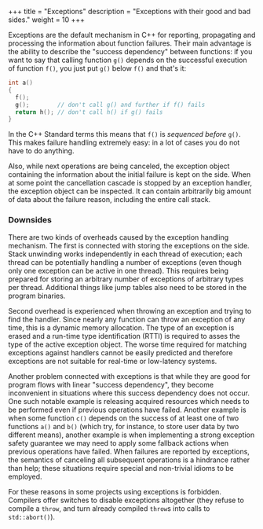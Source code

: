 +++
title = "Exceptions"
description = "Exceptions with their good and bad sides."
weight = 10
+++


Exceptions are the default mechanism in C++ for reporting, propagating and
processing the information about function failures. Their main advantage is
the ability to describe the "success dependency" between functions: if you want to
say that calling function `g()` depends on the successful execution of function `f()`,
you just put `g()` below `f()` and that's it:

```c++
int a()
{
  f();
  g();        // don't call g() and further if f() fails
  return h(); // don't call h() if g() fails
}
```

In the C++ Standard terms this means that `f()` is *sequenced before* `g()`.
This makes failure handling extremely easy: in a lot of cases you do not have
to do anything.

Also, while next operations are being canceled, the exception object containing
the information about the initial failure is kept on the side. When at some point
the cancellation cascade is stopped by an exception handler, the exception object
can be inspected. It can contain arbitrarily big amount of data about the failure
reason, including the entire call stack.


### Downsides

There are two kinds of overheads caused by the exception handling mechanism. The
first is connected with storing the exceptions on the side. Stack unwinding works
independently in each thread of execution; each thread can be potentially handling
a number of exceptions (even though only one exception can be active in one thread).
This requires being prepared for storing an arbitrary number of exceptions of arbitrary
types per thread. Additional things like jump tables also need to be stored in the
program binaries.

Second overhead is experienced when throwing an exception and trying to find the
handler. Since nearly any function can throw an exception of any time, this is
a dynamic memory allocation. The type of an exception is erased and a run-time type
identification (RTTI) is required to asses the type of the active exception object.
The worse time required for matching exceptions against handlers cannot be easily
predicted and therefore exceptions are not suitable for real-time or low-latency
systems.

Another problem connected with exceptions is that while they are good for program
flows with linear "success dependency", they become inconvenient in situations where
this success dependency does not occur. One such notable example is releasing acquired
resources which needs to be performed even if previous operations have failed.
Another example is when some function `c()` depends on the success of at least one
of two functions `a()` and `b()` (which try, for instance, to store user data by
two different means), another example is when implementing a strong exception safety
guarantee we may need to apply some fallback actions when previous operations have
failed. When failures are reported by exceptions, the semantics of canceling all
subsequent operations is a hindrance rather than help; these situations require special
and non-trivial idioms to be employed.

For these reasons in some projects using exceptions is forbidden. Compilers offer
switches to disable exceptions altogether (they refuse to compile a `throw`, and turn
already compiled `throw`s into calls to `std::abort()`).

